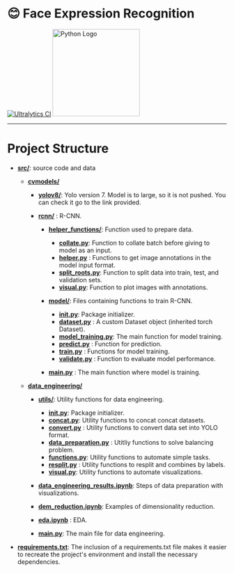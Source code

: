 # 😊 Face Expression Recognition
<div>
    <a href="https://github.com/ultralytics/ultralytics/actions/workflows/ci.yml"><img src="https://github.com/ultralytics/ultralytics/actions/workflows/ci.yml/badge.svg" alt="Ultralytics CI"></a>
     <a href="https://www.python.org" target="_blank">
        <img src="https://upload.wikimedia.org/wikipedia/commons/c/c3/Python-logo-notext.svg" 
             alt="Python Logo" 
             width="200">
    </a>
</div>








-------------------------------------------------------------------------------------
# Project Structure

- **[src/](./src/)**: source code and data

    - **[cvmodels/](./src/cvmodels/)**
        - **[yolov8/](https://github.com/WongKinYiu/yolov7)**: Yolo version 7. Model is to large, so it is not pushed. You can check it go to the link provided.

        - **[rcnn/](./src/cvmodels/rcnn/)** : R-CNN.

           - **[helper_functions/](./src/cvmodels/rcnn/helper_functions/)**: Function used to prepare data.
                - **[collate.py](./src/cvmodels/rcnn/helper_functions/collate.py)**: Function to collate batch before giving to model as an input.
                - **[helper.py](./src/cvmodels/rcnn/helper_functions/helper.py)** : Functions to get image annotations in the model input format.
                - **[split_roots.py](./src/cvmodels/rcnn/helper_functions/split_roots.py)**: Function to split data into train, test, and validation sets.
                - **[visual.py](./src/cvmodels/rcnn/helper_functions/visual.py)**: Function to plot images with annotations.

           - **[model/](./src/cvmodels/rcnn/model/)**: Files containing functions to train R-CNN.
                - **[__init__.py](./src/cvmodels/rcnn/model/__init__.py)**: Package initializer.
                - **[dataset.py](./src/cvmodels/rcnn/model/dataset.py)** : A custom Dataset object (inherited torch Dataset).
                - **[model_training.py](./src/cvmodels/rcnn/model/model_training.py)**: The main function for model training.
                - **[predict.py](./src/cvmodels/rcnn/model/predict.py)** : Function for prediction.
                - **[train.py](./src/cvmodels/rcnn/model/train.py)** : Functions for model training.
                - **[validate.py](./src/cvmodels/rcnn/model/validate.py)** : Function to evaluate model performance.

           - **[main.py](./src/cvmodels/rcnn/main.py)** : The main function where model is training.

        
    - **[data_engineering/](./src/data_engineering/)**

        - **[utils/](./src/data_engineering/utils/)**: Utility functions for data engineering.

          - **[__init__.py](./src/data_engineering/utils/__init__.py)**: Package initializer.
          - **[concat.py](./src/data_engineering/utils/concat.py)**: Utility functions to concat concat datasets.
          - **[convert.py](./src/data_engineering/utils/convert.py)** : Utility functions to convert data set into YOLO format.
          - **[data_preparation.py](./src/data_engineering/utils/data_preparation.py)** : Utitliy functions to solve balancing problem.
          - **[functions.py](./src/data_engineering/utils/functions.py)**: Utility functions to automate simple tasks.
          - **[resplit.py](./src/data_engineering/utils/resplit.py)** : Utility functions to resplit and combines by labels.
          - **[visual.py](./src/data_engineering/utils/visual.py)**: Utility functions to automate visualizations.
        - **[data_engineering_results.ipynb](./src/data_engineering/data_engineering_results.ipynb)**: Steps of data preparation with visualizations.
        - **[dem_reduction.ipynb](./src/data_engineering/dem_reduction.ipynb)**: Examples of dimensionality reduction.
        - **[eda.ipynb](./src/data_engineering/eda.ipynb)** : EDA.
        - **[main.py](./src/data_engineering/main.py)**: The main file for data engineering.
- **[requirements.txt](/requirements.txt)**: The inclusion of a requirements.txt file makes it easier to recreate the project's environment and install the necessary dependencies.
    
